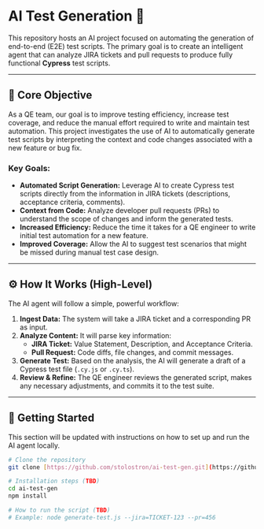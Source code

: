# AI Test Generation 🤖

This repository hosts an AI project focused on automating the generation of end-to-end (E2E) test scripts. The primary goal is to create an intelligent agent that can analyze JIRA tickets and pull requests to produce fully functional **Cypress** test scripts.

---

## 🎯 Core Objective

As a QE team, our goal is to improve testing efficiency, increase test coverage, and reduce the manual effort required to write and maintain test automation. This project investigates the use of AI to automatically generate test scripts by interpreting the context and code changes associated with a new feature or bug fix.

### Key Goals:
* **Automated Script Generation:** Leverage AI to create Cypress test scripts directly from the information in JIRA tickets (descriptions, acceptance criteria, comments).
* **Context from Code:** Analyze developer pull requests (PRs) to understand the scope of changes and inform the generated tests.
* **Increased Efficiency:** Reduce the time it takes for a QE engineer to write initial test automation for a new feature.
* **Improved Coverage:** Allow the AI to suggest test scenarios that might be missed during manual test case design.

---

## ⚙️ How It Works (High-Level)

The AI agent will follow a simple, powerful workflow:

1.  **Ingest Data:** The system will take a JIRA ticket and a corresponding PR as input.
2.  **Analyze Content:** It will parse key information:
    * **JIRA Ticket:** Value Statement, Description, and Acceptance Criteria.
    * **Pull Request:** Code diffs, file changes, and commit messages.
3.  **Generate Test:** Based on the analysis, the AI will generate a draft of a Cypress test file (`.cy.js` or `.cy.ts`).
4.  **Review & Refine:** The QE engineer reviews the generated script, makes any necessary adjustments, and commits it to the test suite.

---

## 🚀 Getting Started

This section will be updated with instructions on how to set up and run the AI agent locally.

```bash
# Clone the repository
git clone [https://github.com/stolostron/ai-test-gen.git](https://github.com/stolostron/ai-test-gen.git)

# Installation steps (TBD)
cd ai-test-gen
npm install

# How to run the script (TBD)
# Example: node generate-test.js --jira=TICKET-123 --pr=456
